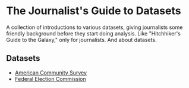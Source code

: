 The Journalist's Guide to Datasets
==================================

A collection of introductions to various datasets, giving journalists some friendly background before they start doing analysis. Like "Hitchhiker's Guide to the Galaxy," only for journalists. And about datasets.

## Datasets
* [American Community Survey](/datasets/american_community_survey.md)
* [Federal Election Commission](/datasets/federal_election_commission.md)
